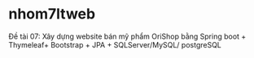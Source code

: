 # nhom7ltweb
Đề tài 07: Xây dựng website bán mỹ phẩm OriShop bằng Spring boot + Thymeleaf+ Bootstrap + JPA + SQLServer/MySQL/ postgreSQL
